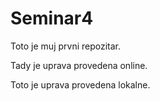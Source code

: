 # Seminar4

Toto je muj prvni repozitar.

Tady je uprava provedena online.

Toto je uprava provedena lokalne.


